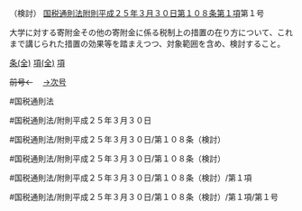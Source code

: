 （検討）
[国税通則法附則平成２５年３月３０日第１０８条第１項](国税通則法＿＿＿＿附則平成２５年３月３０日第１０８条第１項)第１号

大学に対する寄附金その他の寄附金に係る税制上の措置の在り方について、これまで講じられた措置の効果等を踏まえつつ、対象範囲を含め、検討すること。

[条(全)](国税通則法＿＿＿＿附則平成２５年３月３０日第１０８条_.md)    [項(全)](国税通則法＿＿＿＿附則平成２５年３月３０日第１０８条第１項_.md)    [項](国税通則法＿＿＿＿附則平成２５年３月３０日第１０８条第１項.md)

~~前号←~~　  [→次号](国税通則法＿＿＿＿附則平成２５年３月３０日第１０８条第１項第２号.md)

#国税通則法

#国税通則法/附則平成２５年３月３０日

#国税通則法/附則平成２５年３月３０日/第１０８条（検討）

#国税通則法/附則平成２５年３月３０日/第１０８条（検討）

#国税通則法/附則平成２５年３月３０日/第１０８条（検討）/第１項

#国税通則法/附則平成２５年３月３０日/第１０８条（検討）/第１項/第１号

